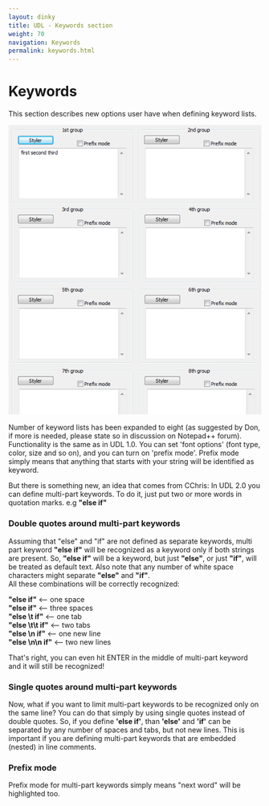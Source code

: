 ```yaml
---
layout: dinky
title: UDL - Keywords section
weight: 70
navigation: Keywords
permalink: keywords.html
---
```


Keywords
========

This section describes new options user have when defining keyword lists.

![Keywords dialog](/images/keywords.png)

Number of keyword lists has been expanded to eight (as suggested by Don, if more is needed, 
please state so in discussion on Notepad++ forum). Functionality is the same as in UDL 1.0. 
You can set 'font options' (font type, color, size and so on), and you can turn on 'prefix mode'.
Prefix mode simply means that anything that starts with your string will be identified as keyword.

But there is something new, an idea that comes from CChris: In UDL 2.0 you can define multi-part keywords.
To do it, just put two or more words in quotation marks.
e.g __"else if"__

### Double quotes around multi-part keywords

Assuming that "else" and "if" are not defined as separate keywords, multi part keyword __"else if"__ will 
be recognized as a keyword only if both strings are present. So, __"else if"__ will be a keyword, 
but just __"else"__, or just __"if"__, will be treated as default text.
Also note that any number of white space characters might separate __"else"__ and __"if"__.     
All these combinations will be correctly recognized:     

__"else if"__ <-- one space               
__"else   if"__ <-- three spaces          
__"else \t if"__ <-- one tab              
__"else \t\t if"__ <-- two tabs           
__"else \n if"__ <-- one new line         
__"else \n\n if"__ <-- two new lines      

That's right, you can even hit ENTER in the middle of multi-part keyword and it will still be recognized!

### Single quotes around multi-part keywords

Now, what if you want to limit multi-part keywords to be recognized only on the same line?
You can do that simply by using single quotes instead of double quotes.
So, if you define __'else if'__, than __'else'__ and __'if'__ can be separated by any number of spaces and tabs, 
but not new lines. This is important if you are defining multi-part keywords that are 
embedded (nested) in line comments.

### Prefix mode
Prefix mode for multi-part keywords simply means "next word" will be highlighted too.
